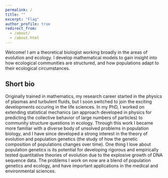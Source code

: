 ```yaml
---
permalink: /
title: ""
excerpt: "Flag"
author_profile: true
redirect_from: 
  - /about/
  - /about.html
---
```


Welcome! I am a theoretical biologist working broadly in the areas of evolution and ecology. I develop mathematical models to gain insight into how ecological communities are structured, and how populations adapt to their ecological circumstances. 

Short bio
------

Originally trained in mathematics, my research career started in the physics of plasmas and turbulent fluids, but I soon switched to join the exciting developments occuring in the life sciences. In my PhD, I worked on extending statistical mechanics (an approach developed in physics for predicting the collective behavior of large numbers of particles) to community structure questions in ecology. Through this work I became more familiar with a diverse body of unsolved problems in population biology, and I have since developed a strong interest in the theory of evolution and population genetics (the study of how the genetic composition of populations changes over time). One thing I love about population genetics is its  potential for developing rigorous and empirically tested quantitative theories of evolution due to the explosive growth of DNA sequence data. The problems I work on now are a blend of population genetics and ecology, and have important applications in the medical and environmental sciences.

